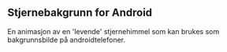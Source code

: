 ## Stjernebakgrunn for Android
En animasjon av en 'levende' stjernehimmel som kan brukes som bakgrunnsbilde på androidtelefoner. 